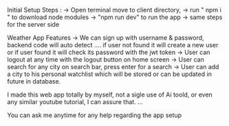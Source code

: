 Initial Setup Steps :
-> Open terminal move to client directory, -> run " npm i " to download node modules -> "npm run dev" to run the app -> same steps for the server side

Weather App Features
-> We can sign up with username & password, backend code will auto detect .... if user not found it will create a new user or if user found it will check its password with the jwt token -> User can logout at any time with the logout button on home screen -> User can search for any city on search bar, press enter for a search -> User can add a city to his personal watchlist which will be stored or can be updated in future in database.


I made this web app totally by myself, not a sigle use of Ai toold, or even any similar youtube tutorial, I can assure that. ...

You can ask me anytime for any help regarding the app setup
